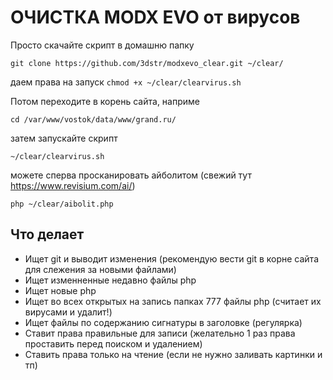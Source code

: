 # ОЧИСТКА MODX EVO от вирусов

Просто скачайте скрипт в домашню папку

`git clone https://github.com/3dstr/modxevo_clear.git ~/clear/`

даем права на запуск
`chmod +x ~/clear/clearvirus.sh`

Потом переходите в корень сайта, наприме

`сd /var/www/vostok/data/www/grand.ru/`

затем запускайте скрипт

`~/clear/clearvirus.sh`

можете сперва просканировать айболитом (свежий тут https://www.revisium.com/ai/)

`php ~/clear/aibolit.php` 

## Что делает

* Ищет git и выводит изменения (рекомендую вести git в корне сайта для слежения за новыми файлами)
* Ищет изменненные недавно файлы php
* Ищет новые php
* Ищет во всех открытых на запись папках 777 файлы php (считает их вирусами и удалит!)
* Ищет файлы по содержанию сигнатуры в заголовке (регулярка)
* Ставит права правильные для записи (желательно 1 раз права проставить перед поиском и удалением)
* Ставить права только на чтение (если не нужно заливать картинки и тп)
